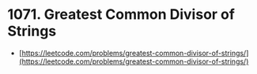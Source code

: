 # 1071. Greatest Common Divisor of Strings

- [https://leetcode.com/problems/greatest-common-divisor-of-strings/](https://leetcode.com/problems/greatest-common-divisor-of-strings/)
